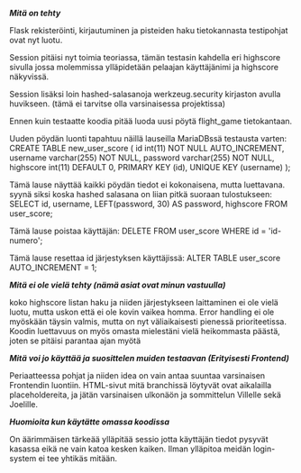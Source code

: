 
***Mitä on tehty***

Flask rekisteröinti, kirjautuminen ja pisteiden haku tietokannasta testipohjat ovat nyt luotu.

Session pitäisi nyt toimia teoriassa, tämän testasin kahdella eri highscore sivulla jossa molemmissa ylläpidetään pelaajan käyttäjänimi ja highscore näkyvissä. 

Session lisäksi loin hashed-salasanoja werkzeug.security kirjaston avulla huvikseen. (tämä ei tarvitse olla varsinaisessa projektissa)

Ennen kuin testaatte koodia pitää luoda uusi pöytä flight_game tietokantaan.

Uuden pöydän luonti tapahtuu näillä lauseilla MariaDBssä testausta varten:
CREATE TABLE new_user_score (
    id int(11) NOT NULL AUTO_INCREMENT,
    username varchar(255) NOT NULL,
    password varchar(255) NOT NULL,
    highscore int(11) DEFAULT 0,
    PRIMARY KEY (id),
    UNIQUE KEY (username)
);

Tämä lause näyttää kaikki pöydän tiedot ei kokonaisena, mutta luettavana. syynä siksi koska hashed salasana on liian pitkä suoraan tulostukseen:
SELECT id, username, LEFT(password, 30) AS password, highscore FROM user_score;


Tämä lause poistaa käyttäjän:
DELETE FROM user_score WHERE id = 'id-numero';


Tämä lause resettaa id järjestyksen käyttäjissä:
ALTER TABLE user_score AUTO_INCREMENT = 1;


***Mitä ei ole vielä tehty (nämä asiat ovat minun vastuulla)***

koko highscore listan haku ja niiden järjestykseen laittaminen ei ole vielä luotu, mutta uskon että ei ole kovin vaikea homma. Error handling ei ole myöskään täysin valmis, mutta on nyt väliaikaisesti pienessä prioriteetissa. Koodin luettavuus on myös omasta mielestäni vielä heikommasta päästä, joten se pitäisi parantaa ajan myötä

***Mitä voi jo käyttää ja suosittelen muiden testaavan (Erityisesti Frontend)***

Periaatteessa pohjat ja niiden idea on vain antaa suuntaa varsinaisen Frontendin luontiin. HTML-sivut mitä branchissä löytyvät ovat aikalailla placeholdereita, ja jätän varsinaisen ulkonäön ja sommittelun Villelle sekä Joelille.

***Huomioita kun käytätte omassa koodissa***

On äärimmäisen tärkeää ylläpitää sessio jotta käyttäjän tiedot pysyvät kasassa eikä ne vain katoa kesken kaiken. Ilman ylläpitoa meidän login-system ei tee yhtikäs mitään.